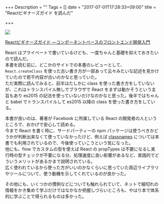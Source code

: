 +++
Description = ""
Tags = []
date = "2017-07-01T17:28:33+09:00"
title = "Reactビギナーズガイド を読んだ"

+++

<a target="_blank"  href="https://www.amazon.co.jp/gp/product/4873117887/ref=as_li_tl?ie=UTF8&camp=247&creative=1211&creativeASIN=4873117887&linkCode=as2&tag=takadayuichi-22&linkId=7f4e6601420eec8bc27438573ff786fa"><img border="0" src="//ws-fe.amazon-adsystem.com/widgets/q?_encoding=UTF8&MarketPlace=JP&ASIN=4873117887&ServiceVersion=20070822&ID=AsinImage&WS=1&Format=_SL250_&tag=takadayuichi-22" >
<p>Reactビギナーズガイド ―コンポーネントベースのフロントエンド開発入門</p>
</a>

React はプライベートで書いているけども、一度ちゃんと基礎を抑えておきたいので読んだ。  
本書を読む前に、どこかのサイトでの本書のレビューとして、`React.createClass` を使った古い書き方が一部あって云々みたいな記述を見かけていたので若干内容が古いのかなと思っていた。  
ただ実際に読んでみると、前半はたしかに class を使った書き方をしていないが、これはトランスパイル無しでブラウザで React をまずは動かそうという主旨もあり es2015 の記法を使っていないだけなのかなと思った。後半ではちゃんと babel でトランスパイルして es2015 以降の class を使った書き方をしている。  

本書が良いのは、著者が Facebook に所属している React の開発者の人というところで、おかげで安心して読める。  
今まで React を書く時に、サードパーティーの npm パッケージは使うべきかどうかが判断出来なくて使っていなかったけど、例えば [classnames](https://github.com/JedWatson/classnames) については本書でも利用されているので、今後使っていこうという気になった。  
他にも、flow でカスタムの型を使えば React の propTypes は不要になるし実行時の型チェックが不要になる分、処理速度に良い影響があるなど、実践的でどういうメリットがあるかまで説明されている。  
広く使われているから使った方がいいのかなくらいに思っていた周辺ライブラリやツールについて、使う動機を示してくれているのが良かった。  

その他にも、いくつかの慣例などについても触れられていて、ネットで細切れの情報をかき集めて学ぶだけではなかなか把握しづらいところも、やはり本で体系的に学ぶことで得られるものは多かった。  
